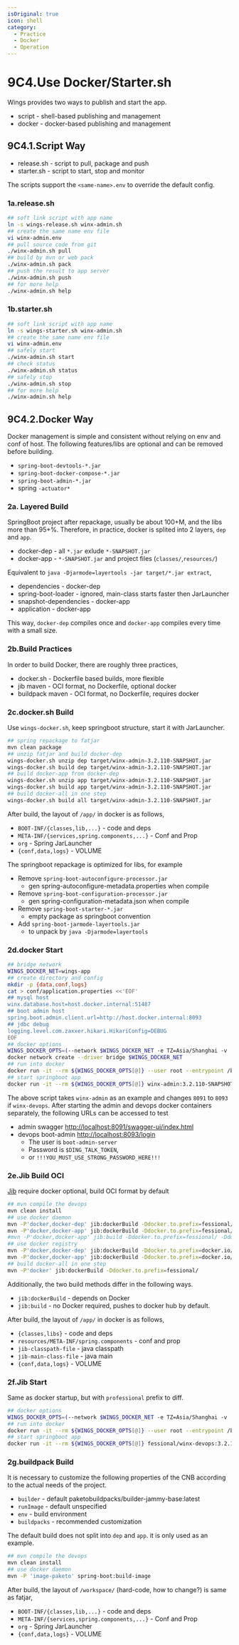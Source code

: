 ```yaml
---
isOriginal: true
icon: shell
category:
  - Practice
  - Docker
  - Operation
---
```


# 9C4.Use Docker/Starter.sh

Wings provides two ways to publish and start the app.

* script - shell-based publishing and management
* docker - docker-based publishing and management

## 9C4.1.Script Way

* release.sh - script to pull, package and push
* starter.sh - script to start, stop and monitor

The scripts support the `<same-name>.env` to override the default config.

### 1a.release.sh

```bash
## soft link script with app name
ln -s wings-release.sh winx-admin.sh
## create the same name env file
vi winx-admin.env
## pull source code from git
./winx-admin.sh pull
## build by mvn or web pack
./winx-admin.sh pack
## push the result to app server
./winx-admin.sh push
## for more help
./winx-admin.sh help
```

### 1b.starter.sh

```bash
## soft link script with app name
ln -s wings-starter.sh winx-admin.sh
## create the same name env file
vi winx-admin.env
## safely start
./winx-admin.sh start
## check status
./winx-admin.sh status
## safely stop
./winx-admin.sh stop
## for more help
./winx-admin.sh help
```

## 9C4.2.Docker Way

Docker management is simple and consistent without relying on env and conf of host.
The following features/libs are optional and can be removed before building.

* `spring-boot-devtools-*.jar`
* `spring-boot-docker-compose-*.jar`
* `spring-boot-admin-*.jar`
* spring `-actuator*`

### 2a. Layered Build

SpringBoot project after repackage, usually be about 100+M, and the libs more than 95+%.
Therefore, in practice, docker is splited into 2 layers, `dep` and `app`.

* docker-dep - all `*.jar` exlude `*-SNAPSHOT.jar`
* docker-app -  `*-SNAPSHOT.jar` and project files (`classes/`,`resources/`)

Equivalent to `java -Djarmode=layertools -jar target/*.jar extract`,

* dependencies - docker-dep
* spring-boot-loader - ignored, main-class starts faster then JarLauncher
* snapshot-dependencies - docker-app
* application - docker-app

This way, `docker-dep` compiles once and `docker-app` compiles every time with a small size.

### 2b.Build Practices

In order to build Docker, there are roughly three practices,

* docker.sh - Dockerfile based builds, more flexible
* jib maven - OCI format, no Dockerfile, optional docker
* buildpack maven - OCI format, no Dockerfile, requires docker

### 2c.docker.sh Build

Use `wings-docker.sh`, keep springboot structure, start it with JarLauncher.

```bash
## spring repackage to fatjar
mvn clean package
## unzip fatjar and build docker-dep
wings-docker.sh unzip dep target/winx-admin-3.2.110-SNAPSHOT.jar
wings-docker.sh build dep target/winx-admin-3.2.110-SNAPSHOT.jar
## build docker-app from docker-dep
wings-docker.sh unzip app target/winx-admin-3.2.110-SNAPSHOT.jar
wings-docker.sh build app target/winx-admin-3.2.110-SNAPSHOT.jar
## build docker-all in one step
wings-docker.sh build all target/winx-admin-3.2.110-SNAPSHOT.jar
```

After build, the layout of `/app/` in docker is as follows,

* `BOOT-INF/{classes,lib,...}` - code and deps
* `META-INF/{services,spring.components,...}` - Conf and Prop
* `org` - Spring JarLauncher
* `{conf,data,logs}` - VOLUME

The springboot repackage is optimized for libs, for example

* Remove `spring-boot-autoconfigure-processor.jar`
  - gen spring-autoconfigure-metadata.properties when compile
* Remove `spring-boot-configuration-processor.jar`
  - gen spring-configuration-metadata.json when compile
* Remove `spring-boot-starter-*.jar`
  - empty package as springboot convention
* Add `spring-boot-jarmode-layertools.jar`
  - to unpack by `java -Djarmode=layertools`

### 2d.docker Start

```bash
## bridge network
WINGS_DOCKER_NET=wings-app
## create directory and config
mkdir -p {data,conf,logs}
cat > conf/application.properties <<'EOF'
## mysql host
winx.database.host=host.docker.internal:51487
## boot admin host
spring.boot.admin.client.url=http://host.docker.internal:8093
## jdbc debug
logging.level.com.zaxxer.hikari.HikariConfig=DEBUG
EOF
## docker options
WINGS_DOCKER_OPTS=(--network $WINGS_DOCKER_NET -e TZ=Asia/Shanghai -v ./data:/app/data -v ./conf:/app/conf -v ./logs:/app/logs -p 8091:8080)
docker network create --driver bridge $WINGS_DOCKER_NET
## run into docker
docker run -it --rm ${WINGS_DOCKER_OPTS[@]} --user root --entrypoint /bin/bash winx-admin:3.2.110-SNAPSHOT
## start springboot app
docker run -it --rm ${WINGS_DOCKER_OPTS[@]} winx-admin:3.2.110-SNAPSHOT
```

The above script takes `winx-admin` as an example and
changes `8091` to `8093` if `winx-devops`.
After starting the admin and devops docker containers separately,
the following URLs can be accessed to test

* admin swagger <http://localhost:8091/swagger-ui/index.html>
* devops boot-admin <http://localhost:8093/login>
  - The user is `boot-admin-server`
  - Password is `$DING_TALK_TOKEN`,
  - or `!!!YOU_MUST_USE_STRONG_PASSWORD_HERE!!!`

### 2e.Jib Build OCI

[Jib](https://github.com/GoogleContainerTools/jib/tree/master/jib-maven-plugin#quickstart)
require docker optional, build OCI format by default

```bash
## mvn compile the devops
mvn clean install
## use docker daemon
mvn -P'docker,docker-dep' jib:dockerBuild -Ddocker.to.prefix=fessional/
mvn -P'docker,docker-app' jib:dockerBuild -Ddocker.to.prefix=fessional/ -Ddocker.from.prefix=docker://fessional/
#mvn -P'docker,docker-app' jib:build -Ddocker.to.prefix=fessional/ -Ddocker.from.prefix=fessional/
## use docker registry
mvn -P'docker,docker-dep' jib:dockerBuild -Ddocker.to.prefix=docker.io/fessional/
mvn -P'docker,docker-app' jib:dockerBuild -Ddocker.to.prefix=docker.io/fessional/ -Ddocker.from.prefix=docker.io/fessional/
## build docker-all in one step
mvn -P'docker' jib:dockerBuild -Ddocker.to.prefix=fessional/
```

Additionally, the two build methods differ in the following ways.

* `jib:dockerBuild` - depends on Docker
* `jib:build` - no Docker required, pushes to docker hub by default.

After build, the layout of `/app/` in docker is as follows,

* `{classes,libs}` - code and deps
* `resources/META-INF/spring.components` - conf and prop
* `jib-classpath-file` - java classpath
* `jib-main-class-file` - java main
* `{conf,data,logs}` - VOLUME

### 2f.Jib Start

Same as docker startup, but with `professional` prefix to diff.

```bash
## docker options
WINGS_DOCKER_OPTS=(--network $WINGS_DOCKER_NET -e TZ=Asia/Shanghai -v ./data:/app/data -v ./conf:/app/conf -v ./logs:/app/logs -p 8093:8080)
## run into docker
docker run -it --rm ${WINGS_DOCKER_OPTS[@]} --user root --entrypoint /bin/bash fessional/winx-devops:3.2.110-SNAPSHOT
## start springboot app
docker run -it --rm ${WINGS_DOCKER_OPTS[@]} fessional/winx-devops:3.2.110-SNAPSHOT
```

### 2g.buildpack Build

It is necessary to customize the following properties of the CNB
according to the actual needs of the project.

* `builder` - default paketobuildpacks/builder-jammy-base:latest
* `runImage` - default unspecified
* `env` - build environment
* `buildpacks` - recommended customization

The default build does not split into `dep` and `app`. it is only used as an example.

```bash
## mvn compile the devops
mvn clean install
## use docker daemon
mvn -P 'image-paketo' spring-boot:build-image
```

After build, the layout of `/workspace/` (hard-code, how to change?) is same as fatjar,

* `BOOT-INF/{classes,lib,...}` - code and deps
* `META-INF/{services,spring.components,...}` - Conf and Prop
* `org` - Spring JarLauncher
* `{conf,data,logs}` - VOLUME
